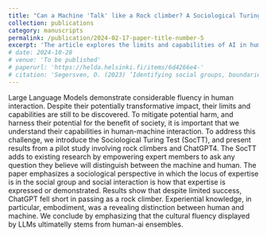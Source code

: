 ```yaml
---
title: "Can a Machine 'Talk' like a Rock climber? A Sociological Turing Test"
collection: publications
category: manuscripts
permalink: /publication/2024-02-17-paper-title-number-5
excerpt: 'The article explores the limits and capabilities of AI in human-machine interaction. Under review'
# date: 2024-10-28
# venue: 'To be published'
# paperurl: 'https://helda.helsinki.fi/items/6d4266e4-'
# citation: 'Segersven, O. (2023) ’Identifying social groups, boundaries and cultural competence: An Imitation Game inquiry’, academic dissertation, University of Helsinki'
---
```


Large Language Models demonstrate considerable fluency in human interaction. Despite their potentially transformative impact, their limits and capabilities are still to be discovered. To mitigate potential harm, and harness their potential for the benefit of society, it is important that we understand their capabilities in human-machine interaction. To address this challenge, we introduce the Sociological Turing Test (SocTT), and present results from a pilot study involving rock climbers and ChatGPT4. The SocTT adds to existing research by empowering expert members to ask any question they believe will distinguish between the machine and human. The paper emphasizes a sociological perspective in which the locus of expertise is in the social group and social interaction is how that expertise is expressed or demonstrated. Results show that despite limited success, ChatGPT fell short in passing as a rock climber. Experiential knowledge, in particular, embodiment, was a revealing distinction between human and machine. We conclude by emphasizing that the cultural fluency displayed by LLMs ultimatelly stems from human-ai ensembles.
